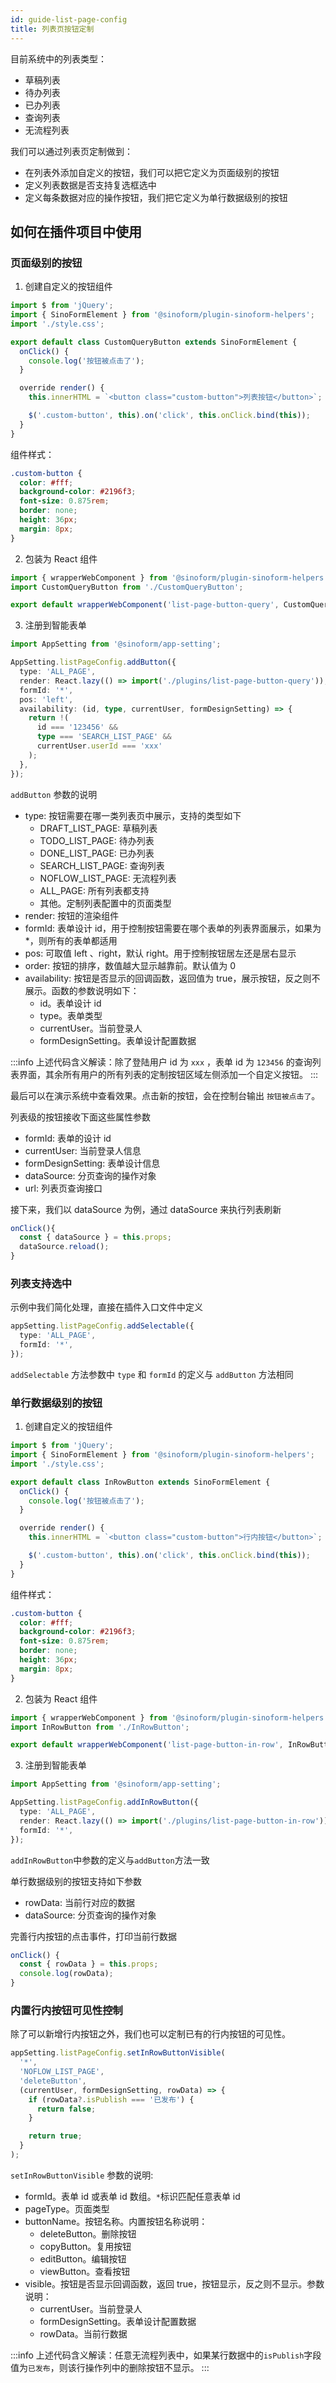 ```yaml
---
id: guide-list-page-config
title: 列表页按钮定制
---
```


目前系统中的列表类型：

- 草稿列表
- 待办列表
- 已办列表
- 查询列表
- 无流程列表

我们可以通过列表页定制做到：

- 在列表外添加自定义的按钮，我们可以把它定义为页面级别的按钮
- 定义列表数据是否支持复选框选中
- 定义每条数据对应的操作按钮，我们把它定义为单行数据级别的按钮

## 如何在插件项目中使用

### 页面级别的按钮

1. 创建自定义的按钮组件

```typescript title="src/plugins/list-page-button-query/CustomQueryButton.ts"
import $ from 'jQuery';
import { SinoFormElement } from '@sinoform/plugin-sinoform-helpers';
import './style.css';

export default class CustomQueryButton extends SinoFormElement {
  onClick() {
    console.log('按钮被点击了');
  }

  override render() {
    this.innerHTML = `<button class="custom-button">列表按钮</button>`;

    $('.custom-button', this).on('click', this.onClick.bind(this));
  }
}
```

组件样式：

```css title="src/plugins/list-page-button-query/style.css"
.custom-button {
  color: #fff;
  background-color: #2196f3;
  font-size: 0.875rem;
  border: none;
  height: 36px;
  margin: 8px;
}
```

2. 包装为 React 组件

```typescript title="src/plugins/list-page-button-query/index.ts"
import { wrapperWebComponent } from '@sinoform/plugin-sinoform-helpers';
import CustomQueryButton from './CustomQueryButton';

export default wrapperWebComponent('list-page-button-query', CustomQueryButton);
```

3. 注册到智能表单

```typescript title="src/index.ts"
import AppSetting from '@sinoform/app-setting';

AppSetting.listPageConfig.addButton({
  type: 'ALL_PAGE',
  render: React.lazy(() => import('./plugins/list-page-button-query')),
  formId: '*',
  pos: 'left',
  availability: (id, type, currentUser, formDesignSetting) => {
    return !(
      id === '123456' &&
      type === 'SEARCH_LIST_PAGE' &&
      currentUser.userId === 'xxx'
    );
  },
});
```

`addButton` 参数的说明

- type: 按钮需要在哪一类列表页中展示，支持的类型如下
  - DRAFT_LIST_PAGE: 草稿列表
  - TODO_LIST_PAGE: 待办列表
  - DONE_LIST_PAGE: 已办列表
  - SEARCH_LIST_PAGE: 查询列表
  - NOFLOW_LIST_PAGE: 无流程列表
  - ALL_PAGE: 所有列表都支持
  - 其他。定制列表配置中的页面类型
- render: 按钮的渲染组件
- formId: 表单设计 id，用于控制按钮需要在哪个表单的列表界面展示，如果为\*，则所有的表单都适用
- pos: 可取值 left 、right，默认 right。用于控制按钮居左还是居右显示
- order: 按钮的排序，数值越大显示越靠前。默认值为 0
- availability: 按钮是否显示的回调函数，返回值为 true，展示按钮，反之则不展示。函数的参数说明如下：
  - id。表单设计 id
  - type。表单类型
  - currentUser。当前登录人
  - formDesignSetting。表单设计配置数据

:::info
上述代码含义解读：除了登陆用户 id 为 `xxx` ，表单 id 为 `123456` 的查询列表界面，其余所有用户的所有列表的定制按钮区域左侧添加一个自定义按钮。
:::

最后可以在演示系统中查看效果。点击新的按钮，会在控制台输出 `按钮被点击了`。

列表级的按钮接收下面这些属性参数

- formId: 表单的设计 id
- currentUser: 当前登录人信息
- formDesignSetting: 表单设计信息
- dataSource: 分页查询的操作对象
- url: 列表页查询接口

接下来，我们以 dataSource 为例，通过 dataSource 来执行列表刷新

```typescript title="src/plugins/list-page-button-query/CustomQueryButton.ts"
onClick(){
  const { dataSource } = this.props;
  dataSource.reload();
}
```

### 列表支持选中

示例中我们简化处理，直接在插件入口文件中定义

```typescript title="src/index.ts"
appSetting.listPageConfig.addSelectable({
  type: 'ALL_PAGE',
  formId: '*',
});
```

`addSelectable` 方法参数中 `type` 和 `formId` 的定义与 `addButton` 方法相同

### 单行数据级别的按钮

1. 创建自定义的按钮组件

```typescript title="src/plugins/list-page-button-in-row/InRowButton.ts"
import $ from 'jQuery';
import { SinoFormElement } from '@sinoform/plugin-sinoform-helpers';
import './style.css';

export default class InRowButton extends SinoFormElement {
  onClick() {
    console.log('按钮被点击了');
  }

  override render() {
    this.innerHTML = `<button class="custom-button">行内按钮</button>`;

    $('.custom-button', this).on('click', this.onClick.bind(this));
  }
}
```

组件样式：

```css title="src/plugins/list-page-button-in-row/style.css"
.custom-button {
  color: #fff;
  background-color: #2196f3;
  font-size: 0.875rem;
  border: none;
  height: 36px;
  margin: 8px;
}
```

2. 包装为 React 组件

```typescript title="src/plugins/list-page-button-in-row/index.ts"
import { wrapperWebComponent } from '@sinoform/plugin-sinoform-helpers';
import InRowButton from './InRowButton';

export default wrapperWebComponent('list-page-button-in-row', InRowButton);
```

3. 注册到智能表单

```typescript title="src/index.ts"
import AppSetting from '@sinoform/app-setting';

AppSetting.listPageConfig.addInRowButton({
  type: 'ALL_PAGE',
  render: React.lazy(() => import('./plugins/list-page-button-in-row')),
  formId: '*',
});
```

`addInRowButton`中参数的定义与`addButton`方法一致

单行数据级别的按钮支持如下参数

- rowData: 当前行对应的数据
- dataSource: 分页查询的操作对象

完善行内按钮的点击事件，打印当前行数据

```typescript title="src/plugins/list-page-button-in-row/InRowButton.ts"
onClick() {
  const { rowData } = this.props;
  console.log(rowData);
}
```

### 内置行内按钮可见性控制

除了可以新增行内按钮之外，我们也可以定制已有的行内按钮的可见性。

```typescript title="src/index.ts"
appSetting.listPageConfig.setInRowButtonVisible(
  '*',
  'NOFLOW_LIST_PAGE',
  'deleteButton',
  (currentUser, formDesignSetting, rowData) => {
    if (rowData?.isPublish === '已发布') {
      return false;
    }

    return true;
  }
);
```

`setInRowButtonVisible` 参数的说明:

- formId。表单 id 或表单 id 数组。`*`标识匹配任意表单 id
- pageType。页面类型
- buttonName。按钮名称。内置按钮名称说明：
  - deleteButton。删除按钮
  - copyButton。复用按钮
  - editButton。编辑按钮
  - viewButton。查看按钮
- visible。按钮是否显示回调函数，返回 true，按钮显示，反之则不显示。参数说明：
  - currentUser。当前登录人
  - formDesignSetting。表单设计配置数据
  - rowData。当前行数据

:::info
上述代码含义解读：任意无流程列表中，如果某行数据中的`isPublish`字段值为`已发布`，则该行操作列中的删除按钮不显示。
:::
